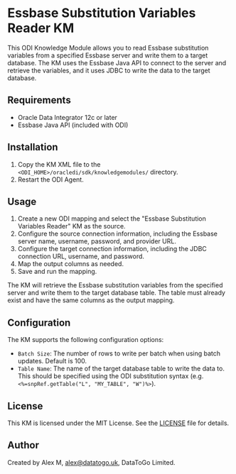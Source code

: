 # Essbase Substitution Variables Reader KM

This ODI Knowledge Module allows you to read Essbase substitution variables from a specified Essbase server and write them to a target database. The KM uses the Essbase Java API to connect to the server and retrieve the variables, and it uses JDBC to write the data to the target database.

## Requirements

- Oracle Data Integrator 12c or later
- Essbase Java API (included with ODI)

## Installation

1. Copy the KM XML file to the `<ODI_HOME>/oracledi/sdk/knowledgemodules/` directory.
2. Restart the ODI Agent.

## Usage

1. Create a new ODI mapping and select the "Essbase Substitution Variables Reader" KM as the source.
2. Configure the source connection information, including the Essbase server name, username, password, and provider URL.
3. Configure the target connection information, including the JDBC connection URL, username, and password.
4. Map the output columns as needed.
5. Save and run the mapping.

The KM will retrieve the Essbase substitution variables from the specified server and write them to the target database table. The table must already exist and have the same columns as the output mapping.

## Configuration

The KM supports the following configuration options:

- `Batch Size`: The number of rows to write per batch when using batch updates. Default is 100.
- `Table Name`: The name of the target database table to write the data to. This should be specified using the ODI substitution syntax (e.g. `<%=snpRef.getTable("L", "MY_TABLE", "W")%>`).

## License

This KM is licensed under the MIT License. See the [LICENSE](LICENSE) file for details.

## Author

Created by Alex M, alex@datatogo.uk, DataToGo Limited.
